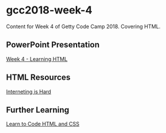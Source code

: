 # gcc2018-week-4
Content for Week 4 of Getty Code Camp 2018. Covering HTML.

## PowerPoint Presentation
[Week 4 - Learning HTML](https://docs.google.com/presentation/d/1FjA94KuhZmFcUUB1NmD3ZopiA0ejnRbZCuAuxR-m67U/edit?usp=sharing)
## HTML Resources
[Interneting is Hard](https://internetingishard.com/html-and-css/)

## Further Learning
[Learn to Code HTML and CSS](http://learn.shayhowe.com/html-css/)
